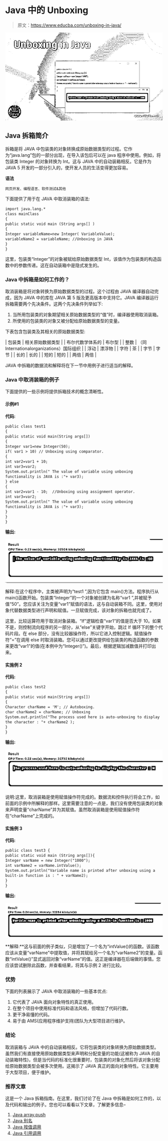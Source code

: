 # Java 中的 Unboxing

> 原文：<https://www.educba.com/unboxing-in-java/>

![Unboxing in Java](img/b753e66ba2e5e8b59167f7bc7e12d332.png)



## Java 拆箱简介

拆箱是将 JAVA 中包装类的对象转换成原始数据类型的过程。它作为“java.lang”包的一部分出现，在导入该包后可以在 java 程序中使用。例如，将包装类 Integer 的对象转换为 Int。这与 JAVA 中的自动装箱相反。它是作为 JAVA 5 开发的一部分引入的，使开发人员的生活变得更加容易。

**语法**

<small>网页开发、编程语言、软件测试&其他</small>

下面提供了用于在 JAVA 中取消装箱的语法:

```
import java.lang.*
class mainClass
{
public static void main (String args[] )
{
Integer variableName=new Integer( VariableValue);
variableName2 = variableName; //Unboxing in JAVA
}
}
```

这里，包装类“Integer”的对象被赋给原始数据类型 Int，该值作为包装类的构造函数中的参数传递。这在自动装箱中是隐式发生的。

### Java 中拆箱是如何工作的？

取消装箱是将对象转换为原始数据类型的过程。这个过程由 JAVA 编译器自动完成，因为 JAVA 中的库在 JAVA 第 5 版及更高版本中支持它。JAVA 编译器运行拆箱需要两个先决条件。这两个先决条件列举如下:

1.  当所用包装类的对象期望相关原始数据类型的“值”时，编译器使用取消装箱。
2.  所使用的包装类的对象又被分配给原始数据类型的变量。

下表包含包装类及其相关的原始数据类型:

| 包装类 | 相关原始数据类型 |
| 布尔代数学体系的 | 布尔型 |
| 整数 | （同 Internationalorganizations）国际组织 |
| 浮动 | 漂浮物 |
| 字符 | 茶 |
| 字节 | 字节 |
| 长的 | 长的 |
| 短的 | 短的 |
| 两倍 | 两倍 |

JAVA 中拆箱的数据流和解释将在下一节中用例子进行适当的解释。

### Java 中取消装箱的例子

下面提供的一些示例将提供拆箱技术的概念清晰性。

#### 示例#1

**代码:**

```
public class test1
{
public static void main(String args[])
{
Integer var1=new Integer(50);
if( var1 > 10) // Unboxing using comparator.
{
int var2=var1 + 10;
int var3=var2;
System.out.println(" The value of variable using unboxing functionality is JAVA is :"+ var3);
} else
{
int var2=var1 - 10;  //Unboxing using assignment operator.
int var3=var2;
System.out.println(" The value of variable using unboxing functionality is JAVA is :"+ var3);
}
}
}
```

**输出:**

![Unboxing in Java output 1](img/935ef5ddc0448dd84ad8ebaffedfbfcf.png)



解释:在这个程序中，主类被声明为“test1 ”,因为它包含 main()方法。程序执行从 main()函数开始。包装类“Integer”的一个对象被创建为名称“var1 ”,并被赋予值“50”。您应该关注为变量“var1”赋值的语法，这与自动装箱不同。这里，使用对象代替数据类型进行声明和赋值。一旦赋值完成，该对象的拆箱也就完成了。

这里，比较运算符用于取消对象装箱。“If”逻辑检查“var1”的值是否大于 10。如果不是，则控制流向程序的另一部分，从“else”关键字开始，跳过 If 循环下的整个代码片段。在 else 部分，没有比较器操作符，所以它进入控制逻辑。赋值操作符“=”在调用 else 时取消装箱。您可以通过更改提供给包装类的构造函数的参数来更改“var1”的值(在本例中为“Integer()”)。最后，根据逻辑加减数值并打印出来。

#### 实施例 2

**代码:**

```
public class test2
{
public static void main(String args[])
{
Character charName = 'M'; // Autoboxing.
char charName2 = charName; // Unboxing
System.out.println("The process used here is auto-unboxing to display the character : "+ charName2 );
}
}
```

**输出:**

![Unboxing in Java output 2](img/bce8c904b07171a58929bfeee35902af.png)



说明:这里，取消装箱是使用赋值操作符完成的。数据流和控件执行将会工作，如前面的示例中所解释的那样。这里需要注意的一点是，我们没有使用包装类的对象来声明变量“charName”并为其赋值。虽然取消装箱是使用赋值操作符在“charName”上完成的。

#### 实施例 3

**代码:**

```
public class test3 {
public static void main (String args[]){
Integer varName = new Integer("1000");
int varName2 = varName.intValue();
System.out.println("Variable name is printed after unboxing using a built-in function is : " + varName2);
}
}
```

**输出:**

![output 3](img/4c1e68f90d9b9ffb8292650a2171bfb1.png)



**解释:**这与前面的例子类似，只是增加了一个名为“intValue()的函数。该函数应该从变量“varName”中提取值，并将其赋给另一个名为“varName2”的变量。函数“intValue()”显式返回对象“varName”的值。这正是编译器在后端做的事情。您应该尝试删除此函数，并查看结果，将其与示例 2 进行比较。

### 优势

下面的列表展示了 JAVA 中取消装箱的一些基本优点:

1.  它代表了 JAVA 面向对象特性的真正使用。
2.  在整个项目中使用标准代码和语法风格，但增加了代码行数。
3.  更干净易懂的代码。
4.  易于由 AMS(应用程序维护支持)团队为大型项目进行维护。

### 结论

取消装箱与 JAVA 中的自动装箱相反。它将包装类的对象转换为原始数据类型。虽然我们有直接使用原始数据类型来声明和分配变量的功能(这被称为 JAVA 的自动装箱特性)，但是当代码的标准化很重要时，包装类的对象化然后将该对象分配给原始数据类型会被多次使用。这揭示了 JAVA 真正的面向对象特性。它主要用于大型项目，便于维护。

### 推荐文章

这是一个 Java 拆箱指南。在这里，我们讨论了在 Java 中拆箱是如何工作的，以及代码和输出的例子。您也可以看看以下文章，了解更多信息–

1.  [Java array.push](https://www.educba.com/java-array-push/)
2.  [Java 别名](https://www.educba.com/java-alias/)
3.  [Java 按值调用](https://www.educba.com/java-call-by-value/)
4.  [Java 引用调用](https://www.educba.com/java-call-by-reference/)





